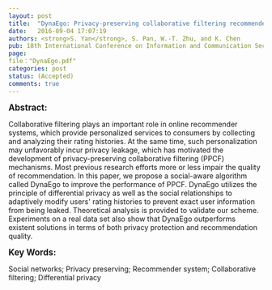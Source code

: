 ```yaml
---
layout: post
title:  "DynaEgo: Privacy-preserving collaborative filtering recommender system based on social-aware differential privacy"
date:   2016-09-04 17:07:19
authors: <strong>S. Yan</strong>, S. Pan, W.-T. Zhu, and K. Chen
pub: 18th International Conference on Information and Communication Security (ICICS'16)
page:
file："DynaEgo.pdf"
categories: post
status: (Accepted)
comments: true
---
```

<big><strong>Abstract:</strong></big><br>
<p>Collaborative filtering plays an important role in online recommender systems, 
which provide personalized services to consumers by collecting and analyzing their 
rating histories. At the same time, such personalization may unfavorably incur privacy 
leakage, which has motivated the development of privacy-preserving collaborative filtering 
(PPCF) mechanisms. Most previous research efforts more or less impair the quality of recommendation. 
In this paper, we propose a social-aware algorithm called DynaEgo to improve the performance of PPCF. 
DynaEgo utilizes the principle of differential privacy as well as the social relationships to adaptively 
modify users' rating histories to prevent exact user information from being leaked. Theoretical analysis 
is provided to validate our scheme. Experiments on a real data set also show that DynaEgo outperforms 
existent solutions in terms of both privacy protection and recommendation quality.</p>

<big><strong>Key Words:</strong></big><br>
<p>Social networks; Privacy preserving; Recommender system; Collaborative filtering; Differential privacy</p>